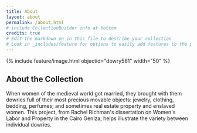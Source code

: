 ```yaml
---
title: About
layout: about
permalink: /about.html
# include CollectionBuilder info at bottom
credits: true
# Edit the markdown on in this file to describe your collection
# Look in _includes/feature for options to easily add features to the page
---
```


{% include feature/image.html objectid="dowry561" width="50" %}

## About the Collection

When women of the medieval world got married, they brought with them dowries full of their most precious movable objects: jewelry, clothing, bedding, perfumes; and sometimes real estate property and enslaved women. This project, from Rachel Richman's dissertation on Women's Labor and Property in the Cairo Geniza, helps illustrate the variety between individual dowries.